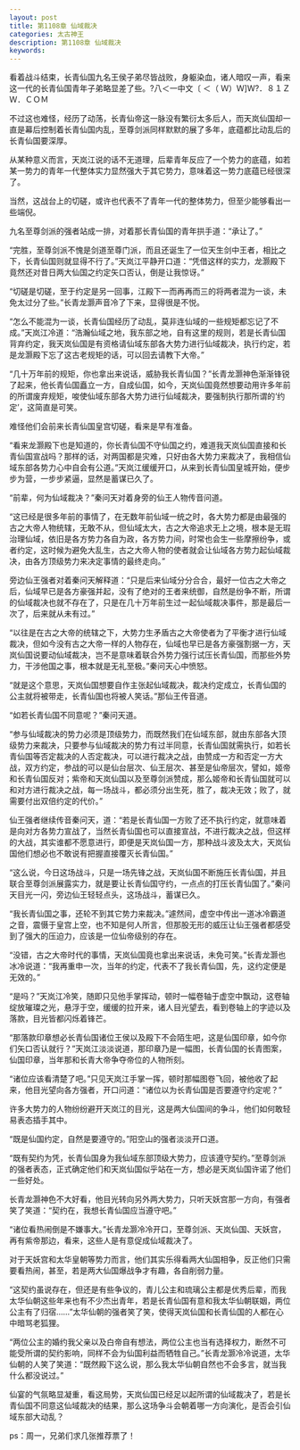 ```yaml
---
layout: post
title: 第1108章 仙域裁决
categories: 太古神王
description: 第1108章 仙域裁决
keywords:
---
```


看着战斗结束，长青仙国九名王侯子弟尽皆战败，身躯染血，诸人暗叹一声，看来这一代的长青仙国青年子弟略显差了些。?八＜一中文〔 ＜（ Ｗ）Ｗ]Ｗ?．８１ＺＷ．ＣＯＭ

不过这也难怪，经历了动荡，长青仙帝这一脉没有繁衍太多后人，而天岚仙国却一直是幕后控制着长青仙国内乱，至尊剑派同样默默的展了多年，底蕴都比动乱后的长青仙国要深厚。

从某种意义而言，天岚江说的话不无道理，后辈青年反应了一个势力的底蕴，如若某一势力的青年一代整体实力显然强大于其它势力，意味着这一势力底蕴已经很深了。

当然，这战台上的切磋，或许也代表不了青年一代的整体势力，但至少能够看出一些端倪。

九名至尊剑派的强者站成一排，对着那长青仙国的青年拱手道：“承让了。”

“完胜，至尊剑派不愧是剑道至尊门派，而且还诞生了一位天生剑中王者，相比之下，长青仙国则就显得不行了。”天岚江平静开口道：“凭借这样的实力，龙灏殿下竟然还对昔日两大仙国之约定矢口否认，倒是让我惊讶。”

“切磋是切磋，至于约定是另一回事，江殿下一而再再而三的将两者混为一谈，未免太过分了些。”长青龙灏声音冷了下来，显得很是不悦。

“怎么不能混为一谈，长青仙国经历了动乱，莫非连仙域的一些规矩都忘记了不成。”天岚江冷道：“浩瀚仙域之地，我东部之地，自有这里的规则，若是长青仙国背弃约定，我天岚仙国是有资格请仙域东部各大势力进行仙域裁决，执行约定，若是龙灏殿下忘了这古老规矩的话，可以回去请教下大帝。”

“几十万年前的规矩，你也拿出来说话，威胁我长青仙国？”长青龙灏神色渐渐锋锐了起来，他长青仙国矗立一方，自成仙国，如今，天岚仙国竟然想要动用许多年前的所谓废弃规矩，唆使仙域东部各大势力进行仙域裁决，要强制执行那所谓的‘约定’，这简直是可笑。

难怪他们会前来长青仙国皇宫切磋，看来是早有准备。

“看来龙灏殿下也是知道的，你长青仙国不守仙国之约，难道我天岚仙国直接和长青仙国宣战吗？那样的话，对两国都是灾难，只好由各大势力来裁决了，我相信仙域东部各势力心中自会有公道。”天岚江缓缓开口，从来到长青仙国皇城开始，便步步为营，一步步紧逼，显然是蓄谋已久了。

“前辈，何为仙域裁决？”秦问天对着身旁的仙王人物传音问道。

“这已经是很多年前的事情了，在无数年前仙域一统之时，各大势力都是由最强的古之大帝人物统辖，无敢不从，但仙域太大，古之大帝追求无上之境，根本是无瑕治理仙域，依旧是各方势力各自为政，各方势力间，时常也会生一些摩擦纷争，或者约定，这时候为避免大乱生，古之大帝人物的使者就会让仙域各方势力起仙域裁决，由各方顶级势力来决定事情的最终走向。”

旁边仙王强者对着秦问天解释道：“只是后来仙域分分合合，最好一位古之大帝之后，仙域早已是各方豪强并起，没有了绝对的王者来统御，自然是纷争不断，所谓的仙域裁决也就不存在了，只是在几十万年前生过一起仙域裁决事件，那是最后一次了，后来就从未有过。”

“以往是在古之大帝的统辖之下，大势力生矛盾古之大帝使者为了平衡才进行仙域裁决，但如今没有古之大帝一样的人物存在，仙域也早已是各方豪强割据一方，天岚仙国说要动仙域裁决，岂不是意味着联合外势力强行试压长青仙国，而那些外势力，干涉他国之事，根本就是无礼至极。”秦问天心中愤怒。

“就是这个意思，天岚仙国想要自作主张起仙域裁决，裁决约定成立，长青仙国的公主就将被带走，长青仙国也将被人笑话。”那仙王传音道。

“如若长青仙国不同意呢？”秦问天道。

“参与仙域裁决的势力必须是顶级势力，而既然我们在仙域东部，就由东部各大顶级势力来裁决，只要参与仙域裁决的势力有过半同意，长青仙国就需执行，如若长青仙国等否定裁决的人否定裁决，可以进行裁决之战，由赞成一方和否定一方大战，双方约定，参战的可以是仙台层次、仙王层次、甚至是仙帝层次，譬如，姬帝和长青仙国反对；紫帝和天岚仙国以及至尊剑派赞成，那么姬帝和长青仙国就可以和对方进行裁决之战，每一场战斗，都必须分出生死，胜了，裁决无效；败了，就需要付出双倍约定的代价。”

仙王强者继续传音秦问天，道：“若是长青仙国一方败了还不执行约定，就意味着是向对方各势力宣战了，当然长青仙国也可以直接宣战，不进行裁决之战，但这样的大战，其实谁都不愿意进行，即便是天岚仙国一方，那种战斗波及太大，天岚仙国他们想必也不敢说有把握直接覆灭长青仙国。”

“这么说，今日这场战斗，只是一场先锋之战，天岚仙国不断施压长青仙国，并且联合至尊剑派展露实力，就是要让长青仙国守约，一点点的打压长青仙国了。”秦问天目光一闪，旁边仙王轻轻点头，这场战斗，蓄谋已久。

“我长青仙国之事，还轮不到其它势力来裁决。”遽然间，虚空中传出一道冰冷霸道之音，震慑于皇宫上空，也不知是何人所言，但那股无形的威压让仙王强者都感受到了强大的压迫力，应该是一位仙帝级别的存在。

“没错，古之大帝时代的事情，天岚仙国竟也拿出来说话，未免可笑。”长青龙灏也冰冷说道：“我再重申一次，当年的约定，代表不了我长青仙国，先，这约定便是无效的。”

“是吗？”天岚江冷笑，随即只见他手掌挥动，顿时一幅卷轴于虚空中飘动，这卷轴绽放璀璨之光，悬浮于空，缓缓的拉开来，诸人目光望去，看到卷轴上的字迹以及落款，目光皆都闪烁着锋芒。

“那落款印章想必长青仙国诸位王侯以及殿下不会陌生吧，这是仙国印章，如今你们矢口否认就行？”天岚江淡淡说道，那印章乃是一幅图，长青仙国的长青图案，仙国印章，当年那和长青大帝争夺帝位的人物所刻。

“诸位应该看清楚了吧。”只见天岚江手掌一挥，顿时那幅图卷飞回，被他收了起来，他目光望向各方强者，开口问道：“诸位以为长青仙国是否要遵守约定呢？”

许多大势力的人物纷纷避开天岚江的目光，这是两大仙国间的争斗，他们如何敢轻易表态插手其中。

“既是仙国约定，自然是要遵守的。”阳空山的强者淡淡开口道。

“既有契约为凭，长青仙国身为我仙域东部顶级大势力，应该遵守契约。”至尊剑派的强者表态，正式确定他们和天岚仙国似乎站在一方，想必是天岚仙国许诺了他们一些好处。

长青龙灏神色不大好看，他目光转向另外两大势力，只听天妖宫那一方向，有强者笑了笑道：“契约在，我想长青仙国应当遵守吧。”

“诸位看热闹倒是不嫌事大。”长青龙灏冷冷开口，至尊剑派、天岚仙国、天妖宫，再有紫帝那边，看来，这些人是有意促成仙域裁决了。

对于天妖宫和太华皇朝等势力而言，他们其实乐得看两大仙国相争，反正他们只需要看热闹，甚至，若是两大仙国爆战争才有趣，各自削弱力量。

“这契约虽说存在，但还是有些争议的，青儿公主和琉璃公主都是优秀后辈，而我太华仙朝这些年来也有不少杰出青年，若是长青仙国有意和我太华仙朝联姻，两位公主有了归宿……”太华仙朝的强者笑了笑，使得天岚仙国和长青仙国的人都在心中暗骂老狐狸。

“两位公主的婚约我父亲以及白帝自有想法，两位公主也当有选择权力，断然不可能受所谓的契约影响，同样不会为仙国利益而牺牲自己。”长青龙灏冷冷说道，太华仙朝的人笑了笑道：“既然殿下这么说，那么我太华仙朝自然也不会多言，就当我什么都没说过。”

仙宴的气氛略显凝重，看这局势，天岚仙国已经足以起所谓的仙域裁决了，若是长青仙国不同意这仙域裁决的结果，那么这场争斗会朝着哪一方向演化，是否会引仙域东部大动乱？

ps：周一，兄弟们求几张推荐票了！

